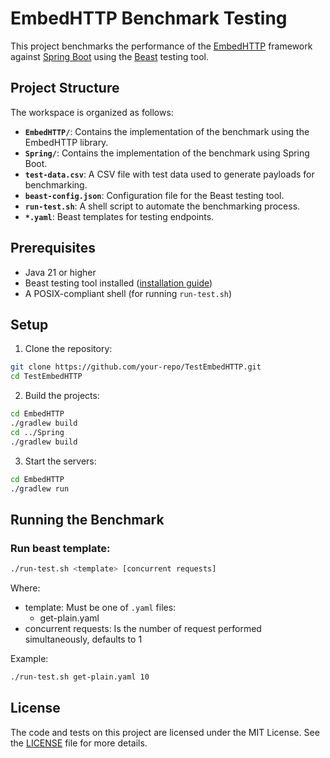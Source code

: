 # EmbedHTTP Benchmark Testing

This project benchmarks the performance of the [EmbedHTTP](https://github.com/jjmrocha/embedhttp) framework against [Spring Boot](https://spring.io/projects/spring-boot) using the [Beast](https://github.com/jjmrocha/beast) testing tool.

## Project Structure

The workspace is organized as follows:

- **`EmbedHTTP/`**: Contains the implementation of the benchmark using the EmbedHTTP library.
- **`Spring/`**: Contains the implementation of the benchmark using Spring Boot.
- **`test-data.csv`**: A CSV file with test data used to generate payloads for benchmarking.
- **`beast-config.json`**: Configuration file for the Beast testing tool.
- **`run-test.sh`**: A shell script to automate the benchmarking process.
- **`*.yaml`**: Beast templates for testing endpoints.

## Prerequisites

- Java 21 or higher
- Beast testing tool installed ([installation guide](https://github.com/jjmrocha/beast))
- A POSIX-compliant shell (for running `run-test.sh`)

## Setup

1. Clone the repository:
```sh
git clone https://github.com/your-repo/TestEmbedHTTP.git
cd TestEmbedHTTP
```

2. Build the projects:
```sh
cd EmbedHTTP
./gradlew build
cd ../Spring
./gradlew build
```

3. Start the servers:
```sh
cd EmbedHTTP
./gradlew run
```

## Running the Benchmark

### Run beast template:
```sh
./run-test.sh <template> [concurrent requests]
```

Where:
* template: Must be one of `.yaml` files:
  - get-plain.yaml
* concurrent requests: Is the number of request performed simultaneously, defaults to 1  

Example:
```sh
./run-test.sh get-plain.yaml 10
```

## License
The code and tests on this project are licensed under the MIT License. See the [LICENSE](LICENSE) file for more details.